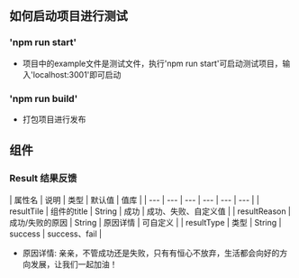 <!--
 * @Author: your name
 * @Date: 2020-01-03 22:32:29
 * @LastEditTime : 2020-01-03 22:39:31
 * @LastEditors  : Please set LastEditors
 * @Description: In User Settings Edit
 * @FilePath: \kl-react-ui\README.md
 -->
## 如何启动项目进行测试

### 'npm run start'
* 项目中的example文件是测试文件，执行'npm run start'可启动测试项目，输入'localhost:3001'即可启动

### 'npm run build'
* 打包项目进行发布

## 组件

### Result 结果反馈

| 属性名 | 说明 | 类型 | 默认值 | 值库 |
| --- | --- | --- | --- | --- | --- |
| resultTile | 组件的title | String | 成功 | 成功、失败、自定义值 |
| resultReason | 成功/失败的原因 | String | 原因详情 | 可自定义 |
| resultType | 类型 | String | success | success、fail |

* 原因详情: 亲亲，不管成功还是失败，只有有恒心不放弃，生活都会向好的方向发展，让我们一起加油！